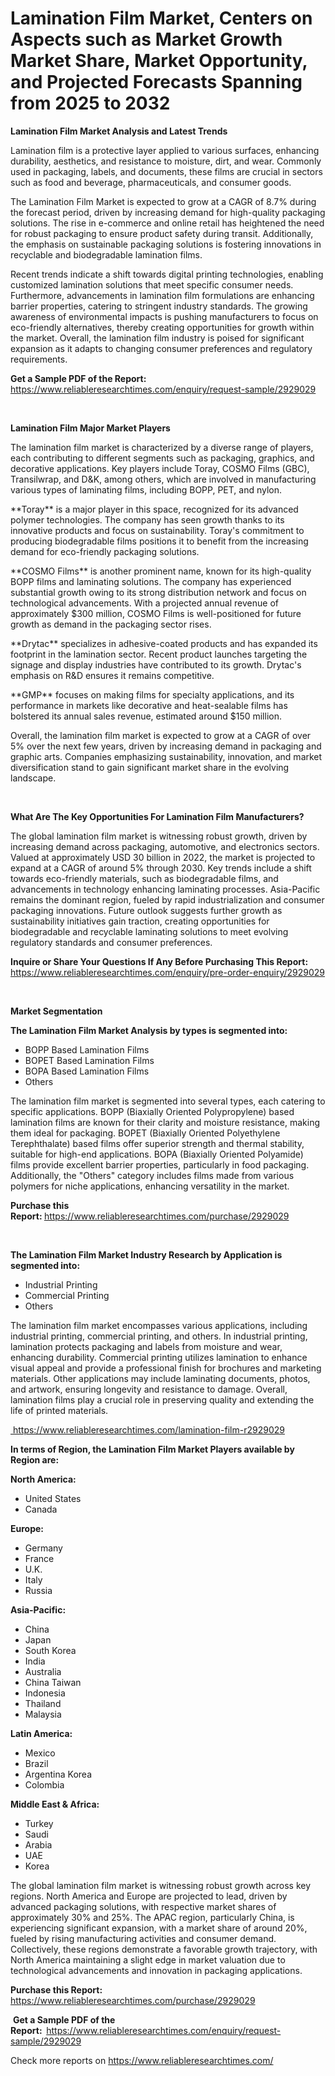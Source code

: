 <p><h1>Lamination Film Market, Centers on Aspects such as Market Growth Market Share, Market Opportunity, and Projected Forecasts Spanning from 2025 to 2032</h1></p><p><strong>Lamination Film Market Analysis and Latest Trends</strong></p>
<p><p>Lamination film is a protective layer applied to various surfaces, enhancing durability, aesthetics, and resistance to moisture, dirt, and wear. Commonly used in packaging, labels, and documents, these films are crucial in sectors such as food and beverage, pharmaceuticals, and consumer goods.</p><p>The Lamination Film Market is expected to grow at a CAGR of 8.7% during the forecast period, driven by increasing demand for high-quality packaging solutions. The rise in e-commerce and online retail has heightened the need for robust packaging to ensure product safety during transit. Additionally, the emphasis on sustainable packaging solutions is fostering innovations in recyclable and biodegradable lamination films. </p><p>Recent trends indicate a shift towards digital printing technologies, enabling customized lamination solutions that meet specific consumer needs. Furthermore, advancements in lamination film formulations are enhancing barrier properties, catering to stringent industry standards. The growing awareness of environmental impacts is pushing manufacturers to focus on eco-friendly alternatives, thereby creating opportunities for growth within the market. Overall, the lamination film industry is poised for significant expansion as it adapts to changing consumer preferences and regulatory requirements.</p></p>
<p><strong>Get a Sample PDF of the Report:&nbsp;</strong> <a href="https://www.reliableresearchtimes.com/enquiry/request-sample/2929029?utm_campaign=3005&utm_medium=2&utm_source=Github&utm_content=ia&utm_term=12032025&utm_id=lamination-film">https://www.reliableresearchtimes.com/enquiry/request-sample/2929029</a></p>
<p>&nbsp;</p>
<p><strong>Lamination Film Major Market Players</strong></p>
<p><p>The lamination film market is characterized by a diverse range of players, each contributing to different segments such as packaging, graphics, and decorative applications. Key players include Toray, COSMO Films (GBC), Transilwrap, and D&K, among others, which are involved in manufacturing various types of laminating films, including BOPP, PET, and nylon.</p><p>**Toray** is a major player in this space, recognized for its advanced polymer technologies. The company has seen growth thanks to its innovative products and focus on sustainability. Toray's commitment to producing biodegradable films positions it to benefit from the increasing demand for eco-friendly packaging solutions.</p><p>**COSMO Films** is another prominent name, known for its high-quality BOPP films and laminating solutions. The company has experienced substantial growth owing to its strong distribution network and focus on technological advancements. With a projected annual revenue of approximately $300 million, COSMO Films is well-positioned for future growth as demand in the packaging sector rises.</p><p>**Drytac** specializes in adhesive-coated products and has expanded its footprint in the lamination sector. Recent product launches targeting the signage and display industries have contributed to its growth. Drytac's emphasis on R&D ensures it remains competitive.</p><p>**GMP** focuses on making films for specialty applications, and its performance in markets like decorative and heat-sealable films has bolstered its annual sales revenue, estimated around $150 million. </p><p>Overall, the lamination film market is expected to grow at a CAGR of over 5% over the next few years, driven by increasing demand in packaging and graphic arts. Companies emphasizing sustainability, innovation, and market diversification stand to gain significant market share in the evolving landscape.</p></p>
<p>&nbsp;</p>
<p><strong>What Are The Key Opportunities For Lamination Film Manufacturers?</strong></p>
<p><p>The global lamination film market is witnessing robust growth, driven by increasing demand across packaging, automotive, and electronics sectors. Valued at approximately USD 30 billion in 2022, the market is projected to expand at a CAGR of around 5% through 2030. Key trends include a shift towards eco-friendly materials, such as biodegradable films, and advancements in technology enhancing laminating processes. Asia-Pacific remains the dominant region, fueled by rapid industrialization and consumer packaging innovations. Future outlook suggests further growth as sustainability initiatives gain traction, creating opportunities for biodegradable and recyclable laminating solutions to meet evolving regulatory standards and consumer preferences.</p></p>
<p><strong>Inquire or Share Your Questions If Any Before Purchasing This Report:</strong> <a href="https://www.reliableresearchtimes.com/enquiry/pre-order-enquiry/2929029?utm_campaign=3005&utm_medium=2&utm_source=Github&utm_content=ia&utm_term=12032025&utm_id=lamination-film">https://www.reliableresearchtimes.com/enquiry/pre-order-enquiry/2929029</a></p>
<p>&nbsp;</p>
<p><strong>Market Segmentation</strong></p>
<p><strong>The Lamination Film Market Analysis by types is segmented into:</strong></p>
<p><ul><li>BOPP Based Lamination Films</li><li>BOPET Based Lamination Films</li><li>BOPA Based Lamination Films</li><li>Others</li></ul></p>
<p><p>The lamination film market is segmented into several types, each catering to specific applications. BOPP (Biaxially Oriented Polypropylene) based lamination films are known for their clarity and moisture resistance, making them ideal for packaging. BOPET (Biaxially Oriented Polyethylene Terephthalate) based films offer superior strength and thermal stability, suitable for high-end applications. BOPA (Biaxially Oriented Polyamide) films provide excellent barrier properties, particularly in food packaging. Additionally, the "Others" category includes films made from various polymers for niche applications, enhancing versatility in the market.</p></p>
<p><strong>Purchase this Report:&nbsp;</strong><a href="https://www.reliableresearchtimes.com/purchase/2929029?utm_campaign=3005&utm_medium=2&utm_source=Github&utm_content=ia&utm_term=12032025&utm_id=lamination-film">https://www.reliableresearchtimes.com/purchase/2929029</a></p>
<p>&nbsp;</p>
<p><strong>The Lamination Film Market Industry Research by Application is segmented into:</strong></p>
<p><ul><li>Industrial Printing</li><li>Commercial Printing</li><li>Others</li></ul></p>
<p><p>The lamination film market encompasses various applications, including industrial printing, commercial printing, and others. In industrial printing, lamination protects packaging and labels from moisture and wear, enhancing durability. Commercial printing utilizes lamination to enhance visual appeal and provide a professional finish for brochures and marketing materials. Other applications may include laminating documents, photos, and artwork, ensuring longevity and resistance to damage. Overall, lamination films play a crucial role in preserving quality and extending the life of printed materials.</p></p>
<p><a href="https://www.reliableresearchtimes.com/lamination-film-r2929029?utm_campaign=3005&utm_medium=2&utm_source=Github&utm_content=ia&utm_term=12032025&utm_id=lamination-film">&nbsp;https://www.reliableresearchtimes.com/lamination-film-r2929029</a></p>
<p><strong>In terms of Region, the Lamination Film Market Players available by Region are:</strong></p>
<p>
    <p> <strong> North America: </strong>
        <ul>
            <li>United States</li>
            <li>Canada</li>
        </ul>
        </p> 
    <p> <strong> Europe: </strong>
        <ul>
            <li>Germany</li>
            <li>France</li>
            <li>U.K.</li>
            <li>Italy</li>
            <li>Russia</li>
        </ul>
        </p> 
    <p> <strong> Asia-Pacific: </strong>
        <ul>
            <li>China</li>
            <li>Japan</li>
            <li>South Korea</li>
            <li>India</li>
            <li>Australia</li>
            <li>China Taiwan</li>
            <li>Indonesia</li>
            <li>Thailand</li>
            <li>Malaysia</li>
        </ul>
        </p> 
    <p> <strong> Latin America: </strong>
        <ul>
            <li>Mexico</li>
            <li>Brazil</li>
            <li>Argentina Korea</li>
            <li>Colombia</li>
        </ul>
        </p> 
    <p> <strong> Middle East & Africa: </strong>
        <ul>
            <li>Turkey</li>
            <li>Saudi</li>
            <li>Arabia</li>
            <li>UAE</li>
            <li>Korea</li>
        </ul>
    </p>
    </p>
<p><p>The global lamination film market is witnessing robust growth across key regions. North America and Europe are projected to lead, driven by advanced packaging solutions, with respective market shares of approximately 30% and 25%. The APAC region, particularly China, is experiencing significant expansion, with a market share of around 20%, fueled by rising manufacturing activities and consumer demand. Collectively, these regions demonstrate a favorable growth trajectory, with North America maintaining a slight edge in market valuation due to technological advancements and innovation in packaging applications.</p></p>
<p><strong>Purchase this Report: </strong><a href="https://www.reliableresearchtimes.com/purchase/2929029?utm_campaign=3005&utm_medium=2&utm_source=Github&utm_content=ia&utm_term=12032025&utm_id=lamination-film">https://www.reliableresearchtimes.com/purchase/2929029</a></p>
<p>&nbsp;<strong>Get a Sample PDF of the Report:&nbsp;&nbsp;</strong><a href="https://www.reliableresearchtimes.com/enquiry/request-sample/2929029?utm_campaign=3005&utm_medium=2&utm_source=Github&utm_content=ia&utm_term=12032025&utm_id=lamination-film">https://www.reliableresearchtimes.com/enquiry/request-sample/2929029</a></p>
<p><strong></strong></p>
<p>Check more reports on <a href="https://www.reliableresearchtimes.com/?utm_campaign=3005&utm_medium=2&utm_source=Github&utm_content=ia&utm_term=12032025&utm_id=lamination-film">https://www.reliableresearchtimes.com/</a></p>